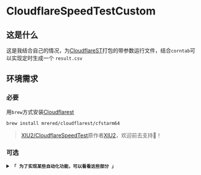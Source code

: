 # CloudflareSpeedTestCustom

## 这是什么

这是我结合自己的情况，为[CloudflareST](https://github.com/XIU2/CloudflareSpeedTest)打包的带参数运行文件，结合`corntab`可以实现定时生成一个 `result.csv`

## 环境需求

### 必要

用`brew`方式安装[Cloudflarest](https://github.com/Mrered/homebrew-cloudflarest)

```shell
brew install mrered/cloudflarest/cfstarm64
```

> [XIU2/CloudflareSpeedTest](https://github.com/XIU2/CloudflareSpeedTest)原作者[XIU2](https://github.com/XIU2)，欢迎前去支持🌟！

### 可选

<details>
<summary><code><strong>「 为了实现某些自动化功能，可以看看这些部分 」</strong></code></summary>

#### `crontab`

请自行学习。

#### [`DDNS Go`](https://github.com/jeessy2/ddns-go)

配置办法：

```shell
sed -n "2,1p" ~/.CloudflareSTResult/result.csv | awk -F, '{print $1}'
```

#### 官方办法

[自动更新 Cloudflare 中的域名解析记录为最快 IP（Windows/Linux 脚本+手动教程） · Issue #40 · XIU2/CloudflareSpeedTest (github.com)](https://github.com/XIU2/CloudflareSpeedTest/issues/40)

</details>
